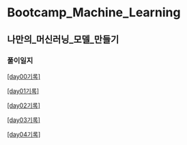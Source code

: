 # Bootcamp_Machine_Learning

## 나만의_머신러닝_모델_만들기

### 풀이일지

[[day00기록]](https://github.com/ChoiDongKyu96/TIL/blob/master/Machine%20Learning/Bootcamp%20ML%20day00.md)

[[day01기록]](https://github.com/ChoiDongKyu96/TIL/blob/master/Machine%20Learning/Bootcamp%20ML%20day01.md)

[[day02기록]](https://github.com/ChoiDongKyu96/TIL/blob/master/Machine%20Learning/Bootcamp%20ML%20day02.md)

[[day03기록]](https://github.com/ChoiDongKyu96/TIL/blob/master/Machine%20Learning/Bootcamp%20ML%20day03.md)

[[day04기록]](https://github.com/ChoiDongKyu96/TIL/blob/master/Machine%20Learning/Bootcamp%20ML%20day04.md)
